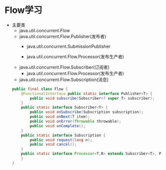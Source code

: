 # Flow学习
- 主要类
    - java.util.concurrent.Flow
    - java.util.concurrent.Flow.Publisher(发布者)
        - java.util.concurrent.SubmissionPublisher

        - java.util.concurrent.Flow.Processor(发布生产者)
    - java.util.concurrent.Flow.Subscriber(订阅者)
        - java.util.concurrent.Flow.Processor(发布生产者)
    -  java.util.concurrent.Flow.Subscription(消息)
    ```java
    public final class Flow {
        @FunctionalInterface public static interface Publisher<T> {
            public void subscribe(Subscriber<? super T> subscriber);
        }
        public static interface Subscriber<T> {
            public void onSubscribe(Subscription subscription);
            public void onNext(T item);
            public void onError(Throwable throwable);
            public void onComplete();
        }
        public static interface Subscription {
            public void request(long n);
            public void cancel();
        }
        public static interface Processor<T,R> extends Subscriber<T>, Publisher<R> {
        }
    }
    ```